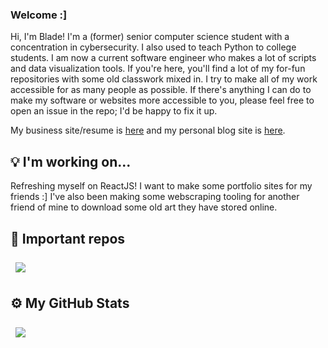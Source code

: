 ### Welcome :]
Hi, I'm Blade! I'm a (former) senior computer science student with a concentration in cybersecurity. I also used to teach Python to college students. I am now a current software engineer who makes a lot of scripts and data visualization tools. If you're here, you'll find a lot of my for-fun repositories with some old classwork mixed in. I try to make all of my work accessible for as many people as possible. If there's anything I can do to make my software or websites more accessible to you, please feel free to open an issue in the repo; I'd be happy to fix it up.

My business site/resume is [here](https://bladetyr.github.io/) and my personal blog site is [here](https://bladetyr.neocities.org/).

## 💡 I'm working on...
Refreshing myself on ReactJS! I want to make some portfolio sites for my friends :] I've also been making some webscraping tooling for another friend of mine to download some old art they have stored online.

## 📌 Important repos
<a href="https://github.com/ud-cis-discord/Sage">
  <img align="center" style="margin:0.5rem" src="https://github-readme-stats.vercel.app/api/pin/?username=ud-cis-discord&repo=sage&title_color=ffffff&text_color=c9cacc&icon_color=4AB197&bg_color=1A2B34" />
</a>

## ⚙️ My GitHub Stats
<a href="https://github.com/bladetyr">
  <img align="center" style="margin:0.5rem" src="https://github-readme-stats.vercel.app/api/top-langs/?username=bladetyr&hide=html,css&title_color=ffffff&text_color=c9cacc&icon_color=4AB197&bg_color=1A2B34" />
</a>


<!--
**bladetyr/bladetyr** is a ✨ _special_ ✨ repository because its `README.md` (this file) appears on your GitHub profile.

Here are some ideas to get you started:

- 🔭 I’m currently working on ...
- 🌱 I’m currently learning ...
- 👯 I’m looking to collaborate on ...
- 🤔 I’m looking for help with ...
- 💬 Ask me about ...
- 📫 How to reach me: ...
- 😄 Pronouns: ...
- ⚡ Fun fact: ...
-->
